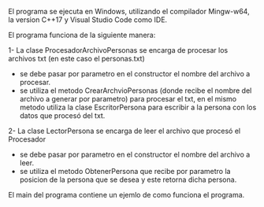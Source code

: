 El programa se ejecuta en Windows, utilizando el compilador Mingw-w64, la version C++17 y Visual Studio Code como IDE.

El programa funciona de la siguiente manera:

1- La clase ProcesadorArchivoPersonas se encarga de procesar los archivos txt (en este caso el personas.txt)
  - se debe pasar por parametro en el constructor el nombre del archivo a procesar.
  - se utiliza el metodo CrearArchvioPersonas (donde recibe el nombre del archivo a generar por parametro) para procesar el txt, 
    en el mismo metodo utiliza la clase EscritorPersona para escribir a la persona con los datos que procesó del txt.
    
2- La clase LectorPersona se encarga de leer el archivo que procesó el Procesador
  - se debe pasar por parametro en el constructor el nombre del archivo a leer.
  - se utiliza el metodo ObtenerPersona que recibe por parametro la posicion de la persona que se desea y este retorna dicha persona.
  
  El main del programa contiene un ejemlo de como funciona el programa.
